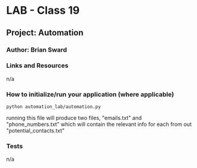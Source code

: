 # LAB - Class 19

## Project: Automation
### Author: Brian Sward

### Links and Resources
n/a

### How to initialize/run your application (where applicable)
`python automation_lab/automation.py`

running this file will produce two files, "emails.txt" and "phone_numbers.txt" which will contain the relevant info for
each from out "potential_contacts.txt"

### Tests
n/a